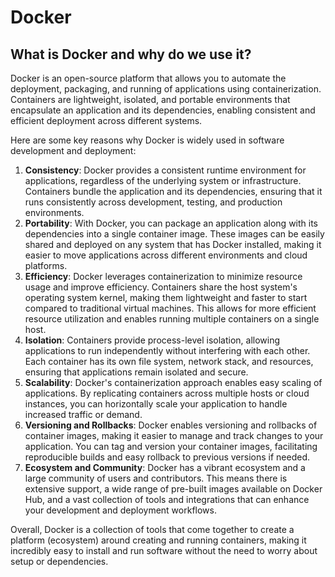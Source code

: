 # Docker

## What is Docker and why do we use it?

Docker is an open-source platform that allows you to automate the deployment, packaging, and running of applications using containerization. Containers are lightweight, isolated, and portable environments that encapsulate an application and its dependencies, enabling consistent and efficient deployment across different systems.

Here are some key reasons why Docker is widely used in software development and deployment:

1. **Consistency**: Docker provides a consistent runtime environment for applications, regardless of the underlying system or infrastructure. Containers bundle the application and its dependencies, ensuring that it runs consistently across development, testing, and production environments.
2. **Portability**: With Docker, you can package an application along with its dependencies into a single container image. These images can be easily shared and deployed on any system that has Docker installed, making it easier to move applications across different environments and cloud platforms.
3. **Efficiency**: Docker leverages containerization to minimize resource usage and improve efficiency. Containers share the host system's operating system kernel, making them lightweight and faster to start compared to traditional virtual machines. This allows for more efficient resource utilization and enables running multiple containers on a single host.
4. **Isolation**: Containers provide process-level isolation, allowing applications to run independently without interfering with each other. Each container has its own file system, network stack, and resources, ensuring that applications remain isolated and secure.
5. **Scalability**: Docker's containerization approach enables easy scaling of applications. By replicating containers across multiple hosts or cloud instances, you can horizontally scale your application to handle increased traffic or demand.
6. **Versioning and Rollbacks**: Docker enables versioning and rollbacks of container images, making it easier to manage and track changes to your application. You can tag and version your container images, facilitating reproducible builds and easy rollback to previous versions if needed.
7. **Ecosystem and Community**: Docker has a vibrant ecosystem and a large community of users and contributors. This means there is extensive support, a wide range of pre-built images available on Docker Hub, and a vast collection of tools and integrations that can enhance your development and deployment workflows.

Overall, Docker is a collection of tools that come together to create a platform (ecosystem) around creating and running containers, making it incredibly easy to install and run software without the need to worry about setup or dependencies.
